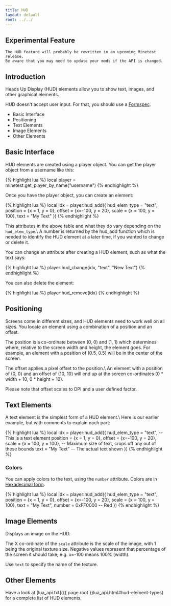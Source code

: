 ```yaml
---
title: HUD
layout: default
root: ../../
---
```


<div class="notice">
    <h2>Experimental Feature</h2>

    The HUD feature will probably be rewritten in an upcoming Minetest release.
    Be aware that you may need to update your mods if the API is changed.
</div>

## Introduction

Heads Up Display (HUD) elements allow you to show text, images, and other graphical elements.

HUD doesn't accept user input. For that, you should use a [Formspec](formspecs.html).

* Basic Interface
* Positioning
* Text Elements
* Image Elements
* Other Elements

## Basic Interface

HUD elements are created using a player object.
You can get the player object from a username like this:

{% highlight lua %}
local player = minetest.get_player_by_name("username")
{% endhighlight %}

Once you have the player object, you can create an element:

{% highlight lua %}
local idx = player:hud_add({
         hud_elem_type = "text",
         position = {x = 1, y = 0},
         offset = {x=-100, y = 20},
         scale = {x = 100, y = 100},
         text = "My Text"
})
{% endhighlight %}

This attributes in the above table and what they do vary depending on
the `hud_elem_type`.\\
A number is returned by the hud_add function which is needed to identify the HUD element
at a later time, if you wanted to change or delete it.

You can change an attribute after creating a HUD element, such as what the text
says:

{% highlight lua %}
player:hud_change(idx, "text", "New Text")
{% endhighlight %}

You can also delete the element:

{% highlight lua %}
player:hud_remove(idx)
{% endhighlight %}

## Positioning

Screens come in different sizes, and HUD elements need to work well on all sizes.
You locate an element using a combination of a position and an offset.

The position is a co-ordinate between (0, 0) and (1, 1) which determines where,
relative to the screen width and height, the element goes.
For example, an element with a position of (0.5, 0.5) will be in the center of the screen.

The offset applies a pixel offset to the position.\\
An element with a position of (0, 0) and an offset of (10, 10) will end up at the screen
co-ordinates (0 * width + 10, 0 * height + 10).

Please note that offset scales to DPI and a user defined factor.

## Text Elements

A text element is the simplest form of a HUD element.\\
Here is our earlier example, but with comments to explain each part:

{% highlight lua %}
local idx = player:hud_add({
    hud_elem_type = "text",     -- This is a text element
    position = {x = 1, y = 0},
    offset = {x=-100, y = 20},
    scale = {x = 100, y = 100}, -- Maximum size of text, crops off any out of these bounds
    text = "My Text"            -- The actual text shown
})
{% endhighlight %}

### Colors

You can apply colors to the text, using the `number` attribute.
Colors are in [Hexadecimal form](http://www.colorpicker.com/).

{% highlight lua %}
local idx = player:hud_add({
    hud_elem_type = "text",
    position = {x = 1, y = 0},
    offset = {x=-100, y = 20},
    scale = {x = 100, y = 100},
    text = "My Text",
    number = 0xFF0000 -- Red
})
{% endhighlight %}

## Image Elements

Displays an image on the HUD.

The X co-ordinate of the `scale` attribute is the scale of the image, with 1 being the original texture size.
Negative values represent that percentage of the screen it should take; e.g. x=-100 means 100% (width).

Use `text` to specify the name of the texture.

## Other Elements

Have a look at [lua_api.txt]({{ page.root }}lua_api.html#hud-element-types) for a complete list of HUD elements.
